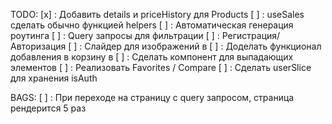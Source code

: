 TODO:
[х] : Добавить details и priceHistory для Products
[ ] : useSales сделать обычно функцией helpers
[ ] : Автоматическая генерация роутинга
[ ] : Query запросы для фильтрации
[ ] : Регистрация/Авторизация
[ ] : Слайдер для изображений в <Product />
[ ] : Доделать функционал добавления в корзину в <Product />
[ ] : Сделать компонент для выпадающих элементов
[ ] : Реализовать Favorites / Compare
[ ] : Сделать userSlice для хранения isAuth

BAGS:
[ ] : При переходе на страницу с query запросом, страница рендерится 5 раз